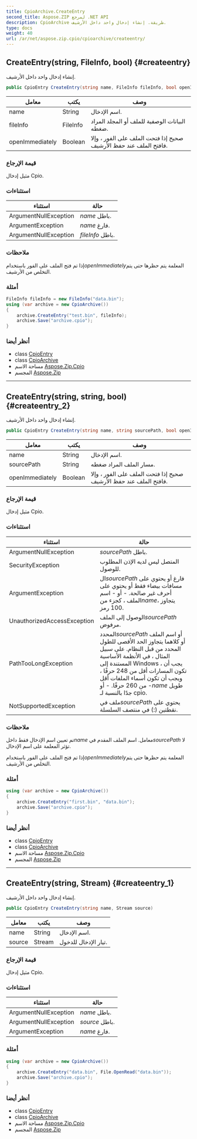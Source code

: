 ```yaml
---
title: CpioArchive.CreateEntry
second_title: Aspose.ZIP لمرجع .NET API
description: CpioArchive طريقة. إنشاء إدخال واحد داخل الأرشيف.
type: docs
weight: 40
url: /ar/net/aspose.zip.cpio/cpioarchive/createentry/
---
```

## CreateEntry(string, FileInfo, bool) {#createentry}

إنشاء إدخال واحد داخل الأرشيف.

```csharp
public CpioEntry CreateEntry(string name, FileInfo fileInfo, bool openImmediately = false)
```

| معامل | يكتب | وصف |
| --- | --- | --- |
| name | String | اسم الإدخال. |
| fileInfo | FileInfo | البيانات الوصفية للملف أو المجلد المراد ضغطه. |
| openImmediately | Boolean | صحيح إذا فتحت الملف على الفور ، وإلا فافتح الملف عند حفظ الأرشيف. |

### قيمة الإرجاع

مثيل إدخال Cpio.

### استثناءات

| استثناء | حالة |
| --- | --- |
| ArgumentNullException | *name* باطل. |
| ArgumentException | *name* فارغ. |
| ArgumentNullException | *fileInfo* باطل. |

### ملاحظات

إذا تم فتح الملف على الفور باستخدام*openImmediately*المعلمة يتم حظرها حتى يتم التخلص من الأرشيف.

### أمثلة

```csharp
FileInfo fileInfo = new FileInfo("data.bin");
using (var archive = new CpioArchive())
{
    archive.CreateEntry("test.bin", fileInfo);
    archive.Save("archive.cpio");
}
```

### أنظر أيضا

* class [CpioEntry](../../cpioentry/)
* class [CpioArchive](../)
* مساحة الاسم [Aspose.Zip.Cpio](../../cpioarchive/)
* المجسم [Aspose.Zip](../../../)

---

## CreateEntry(string, string, bool) {#createentry_2}

إنشاء إدخال واحد داخل الأرشيف.

```csharp
public CpioEntry CreateEntry(string name, string sourcePath, bool openImmediately = false)
```

| معامل | يكتب | وصف |
| --- | --- | --- |
| name | String | اسم الإدخال. |
| sourcePath | String | مسار الملف المراد ضغطه. |
| openImmediately | Boolean | صحيح إذا فتحت الملف على الفور ، وإلا فافتح الملف عند حفظ الأرشيف. |

### قيمة الإرجاع

مثيل إدخال Cpio.

### استثناءات

| استثناء | حالة |
| --- | --- |
| ArgumentNullException | *sourcePath* باطل. |
| SecurityException | المتصل ليس لديه الإذن المطلوب للوصول. |
| ArgumentException | ال*sourcePath* فارغ أو يحتوي على مسافات بيضاء فقط أو يحتوي على أحرف غير صالحة. - أو - اسم الملف ، كجزء من*name*، يتجاوز 100 رمز. |
| UnauthorizedAccessException | الوصول إلى الملف*sourcePath* مرفوض. |
| PathTooLongException | المحدد*sourcePath* أو اسم الملف أو كلاهما يتجاوز الحد الأقصى للطول المحدد من قبل النظام. على سبيل المثال ، في الأنظمة الأساسية المستندة إلى Windows ، يجب أن تكون المسارات أقل من 248 حرفًا ، ويجب أن تكون أسماء الملفات أقل من 260 حرفًا. - أو -*name* طويل جدًا بالنسبة لـ cpio. |
| NotSupportedException | ملف في*sourcePath* يحتوي على نقطتين (:) في منتصف السلسلة. |

### ملاحظات

تم تعيين اسم الإدخال فقط داخل*name* معامل. اسم الملف المقدم في*sourcePath* لا تؤثر المعلمة على اسم الإدخال.

إذا تم فتح الملف على الفور باستخدام*openImmediately*المعلمة يتم حظرها حتى يتم التخلص من الأرشيف.

### أمثلة

```csharp
using (var archive = new CpioArchive())
{
    archive.CreateEntry("first.bin", "data.bin");
    archive.Save("archive.cpio");
}
```

### أنظر أيضا

* class [CpioEntry](../../cpioentry/)
* class [CpioArchive](../)
* مساحة الاسم [Aspose.Zip.Cpio](../../cpioarchive/)
* المجسم [Aspose.Zip](../../../)

---

## CreateEntry(string, Stream) {#createentry_1}

إنشاء إدخال واحد داخل الأرشيف.

```csharp
public CpioEntry CreateEntry(string name, Stream source)
```

| معامل | يكتب | وصف |
| --- | --- | --- |
| name | String | اسم الإدخال. |
| source | Stream | تيار الإدخال للدخول. |

### قيمة الإرجاع

مثيل إدخال Cpio.

### استثناءات

| استثناء | حالة |
| --- | --- |
| ArgumentNullException | *name* باطل. |
| ArgumentNullException | *source* باطل. |
| ArgumentException | *name* فارغ. |

### أمثلة

```csharp
using (var archive = new CpioArchive())
{
    archive.CreateEntry("data.bin", File.OpenRead("data.bin"));
    archive.Save("archive.cpio");
}
```

### أنظر أيضا

* class [CpioEntry](../../cpioentry/)
* class [CpioArchive](../)
* مساحة الاسم [Aspose.Zip.Cpio](../../cpioarchive/)
* المجسم [Aspose.Zip](../../../)


